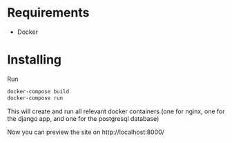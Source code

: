 # Requirements
  - Docker

# Installing

Run 

```bash
docker-compose build
docker-compose run
```

This will create and run all relevant docker containers (one for nginx, one for the django app, and one for the postgresql database)

Now you can preview the site on http://localhost:8000/
